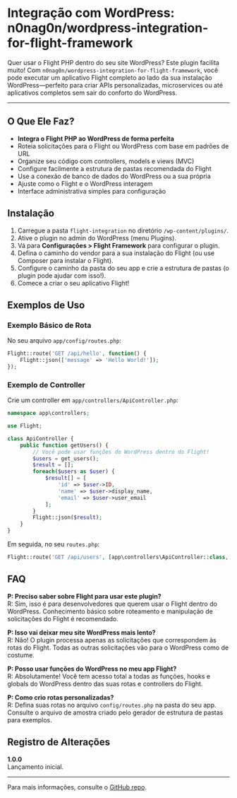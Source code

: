# Integração com WordPress: n0nag0n/wordpress-integration-for-flight-framework

Quer usar o Flight PHP dentro do seu site WordPress? Este plugin facilita muito! Com `n0nag0n/wordpress-integration-for-flight-framework`, você pode executar um aplicativo Flight completo ao lado da sua instalação WordPress—perfeito para criar APIs personalizadas, microservices ou até aplicativos completos sem sair do conforto do WordPress.

---

## O Que Ele Faz?

- **Integra o Flight PHP ao WordPress de forma perfeita**
- Roteia solicitações para o Flight ou WordPress com base em padrões de URL
- Organize seu código com controllers, models e views (MVC)
- Configure facilmente a estrutura de pastas recomendada do Flight
- Use a conexão de banco de dados do WordPress ou a sua própria
- Ajuste como o Flight e o WordPress interagem
- Interface administrativa simples para configuração

## Instalação

1. Carregue a pasta `flight-integration` no diretório `/wp-content/plugins/`.
2. Ative o plugin no admin do WordPress (menu Plugins).
3. Vá para **Configurações > Flight Framework** para configurar o plugin.
4. Defina o caminho do vendor para a sua instalação do Flight (ou use Composer para instalar o Flight).
5. Configure o caminho da pasta do seu app e crie a estrutura de pastas (o plugin pode ajudar com isso!).
6. Comece a criar o seu aplicativo Flight!

## Exemplos de Uso

### Exemplo Básico de Rota
No seu arquivo `app/config/routes.php`:

```php
Flight::route('GET /api/hello', function() {
    Flight::json(['message' => 'Hello World!']);
});
```

### Exemplo de Controller

Crie um controller em `app/controllers/ApiController.php`:

```php
namespace app\controllers;

use Flight;

class ApiController {
    public function getUsers() {
        // Você pode usar funções do WordPress dentro do Flight!
        $users = get_users();
        $result = [];
        foreach($users as $user) {
            $result[] = [
                'id' => $user->ID,
                'name' => $user->display_name,
                'email' => $user->user_email
            ];
        }
        Flight::json($result);
    }
}
```

Em seguida, no seu `routes.php`:

```php
Flight::route('GET /api/users', [app\controllers\ApiController::class, 'getUsers']);
```

## FAQ

**P: Preciso saber sobre Flight para usar este plugin?**  
R: Sim, isso é para desenvolvedores que querem usar o Flight dentro do WordPress. Conhecimento básico sobre roteamento e manipulação de solicitações do Flight é recomendado.

**P: Isso vai deixar meu site WordPress mais lento?**  
R: Não! O plugin processa apenas as solicitações que correspondem às rotas do Flight. Todas as outras solicitações vão para o WordPress como de costume.

**P: Posso usar funções do WordPress no meu app Flight?**  
R: Absolutamente! Você tem acesso total a todas as funções, hooks e globals do WordPress dentro das suas rotas e controllers do Flight.

**P: Como crio rotas personalizadas?**  
R: Defina suas rotas no arquivo `config/routes.php` na pasta do seu app. Consulte o arquivo de amostra criado pelo gerador de estrutura de pastas para exemplos.

## Registro de Alterações

**1.0.0**  
Lançamento inicial.

---

Para mais informações, consulte o [GitHub repo](https://github.com/n0nag0n/wordpress-integration-for-flight-framework).
